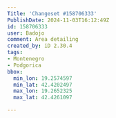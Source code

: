 ```yaml
---
Title: 'Changeset #158706333'
PublishDate: 2024-11-03T16:12:49Z
id: 158706333
user: Badojo
comment: Area detailing
created_by: iD 2.30.4
tags:
- Montenegro
- Podgorica
bbox:
  min_lon: 19.2574597
  min_lat: 42.4202497
  max_lon: 19.2652325
  max_lat: 42.4261097

---
```

